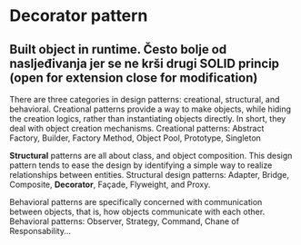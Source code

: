 # Decorator pattern

## Built object in runtime. Često bolje od nasljeđivanja jer se ne krši drugi SOLID princip (open for extension close for modification) 

There are three categories in design patterns: creational, structural, and behavioral.
Creational patterns provide a way to make objects, while hiding the creation logics, rather than
instantiating objects directly. In short, they deal with object creation mechanisms.
Creational patterns: Abstract Factory, Builder, Factory Method, Object Pool, Prototype, Singleton

**Structural** patterns are all about class, and object composition. 
This design pattern tends to ease the design by identifying a simple way to realize relationships between entities.
Structural design patterns: Adapter, Bridge, Composite, **Decorator**, Façade, Flyweight, and Proxy.

Behavioral patterns are specifically concerned with communication between objects, that is, 
how objects communicate with each other.
Behavioral patterns: Observer, Strategy, Command, Chane of Responsability...
